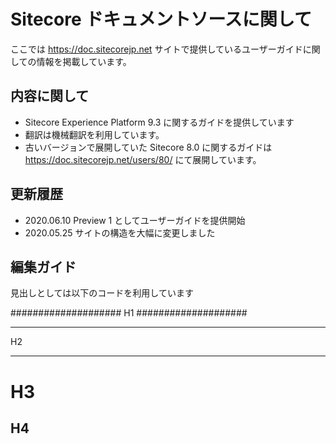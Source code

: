 # Sitecore ドキュメントソースに関して

ここでは https://doc.sitecorejp.net サイトで提供しているユーザーガイドに関しての情報を掲載しています。

## 内容に関して

* Sitecore Experience Platform 9.3 に関するガイドを提供しています
* 翻訳は機械翻訳を利用しています。
* 古いバージョンで展開していた Sitecore 8.0 に関するガイドは https://doc.sitecorejp.net/users/80/ にて展開しています。

## 更新履歴

* 2020.06.10 Preview 1 としてユーザーガイドを提供開始
* 2020.05.25 サイトの構造を大幅に変更しました

## 編集ガイド

見出しとしては以下のコードを利用しています

####################
H1
####################

********************
H2
********************

H3 
====================

H4 
--------------------
